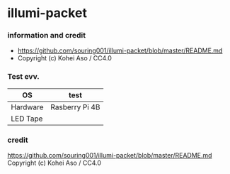 # illumi-packet

### information and credit
- https://github.com/souring001/illumi-packet/blob/master/README.md
- Copyright (c) Kohei Aso / CC4.0

### Test evv.

| OS | test |
|---  |--- |
| Hardware | Rasberry Pi 4B |
| LED Tape | |


### credit
https://github.com/souring001/illumi-packet/blob/master/README.md
Copyright (c) Kohei Aso / CC4.0
